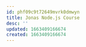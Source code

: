 ```yaml
---
id: phf09c9t72649mvrk0dmwyn
title: Jonas Node.js Course
desc: ''
updated: 1663409166674
created: 1663409166674
---
```


